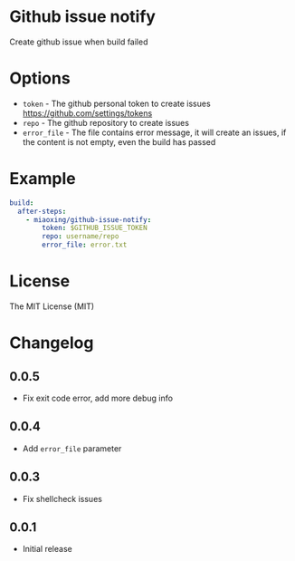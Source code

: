 # Github issue notify

Create github issue when build failed

# Options

- `token` - The github personal token to create issues https://github.com/settings/tokens
- `repo` - The github repository to create issues
- `error_file` - The file contains error message, it will create an issues, if the content is not empty, even the build has passed

# Example

```yaml
build:
  after-steps:
    - miaoxing/github-issue-notify:
        token: $GITHUB_ISSUE_TOKEN
        repo: username/repo
        error_file: error.txt
```

# License

The MIT License (MIT)

# Changelog

## 0.0.5

- Fix exit code error, add more debug info

## 0.0.4

- Add `error_file` parameter

## 0.0.3

- Fix shellcheck issues

## 0.0.1

- Initial release